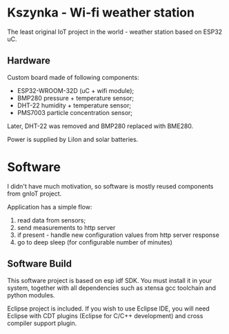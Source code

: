 # Kszynka - Wi-fi weather station

The least original IoT project in the world - weather station based on ESP32 uC.

## Hardware

Custom board made of following components:

 * ESP32-WROOM-32D (uC + wifi module);
 * BMP280 pressure + temperature sensor;
 * DHT-22 humidity + temperature sensor;
 * PMS7003 particle concentration sensor;
 
Later, DHT-22 was removed and BMP280 replaced with BME280.

Power is supplied by LiIon and solar batteries.
 
# Software

I didn't have much motivation, so software is mostly reused components from gnIoT project.

Application has a simple flow: 
 
 1. read data from sensors;
 2. send measurements to http server 
 3. if present - handle new configuration values from http server response
 4. go to deep sleep (for configurable number of minutes)
 

## Software Build

This software project is based on esp idf SDK. You must install it in your system, together with all dependencies
such as xtensa gcc toolchain and python modules.

Eclipse project is included. If you wish to use Eclipse IDE, you will need Eclipse with CDT plugins
 (Eclipse for C/C++ development) and cross compiler support plugin.


